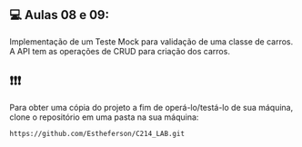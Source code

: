 ## :computer: Aulas 08 e 09:
Implementação de um Teste Mock para validação de uma classe de carros. A API tem as operações de CRUD para criação dos carros.

## ❗❗❗
Para obter uma cópia do projeto a fim de operá-lo/testá-lo de sua máquina, clone o repositório em uma pasta na sua máquina:
```
https://github.com/Estheferson/C214_LAB.git
```
